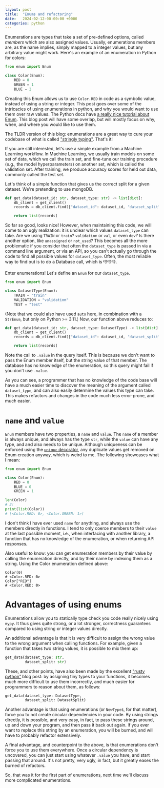 ```yaml
---
layout: post
title:  "Enums and refactoring"
date:   2024-02-12-00:00:00 +0000
categories: python
---
```


Enumerations are types that take a set of pre-defined options, called _members_ which are also assigned values. Usually, enumerations members are, as the name implies, simply mapped to a integer values, but any arbitrary value might work. Here's an example of an enumeration in Python for colors:

```python
from enum import Enum

class Color(Enum):
    RED = 0
    GREEN = 1
    BLUE = 2

```

Creating this Enum allows us to use `Color.RED` in code as a symbolic value, instead of using a string or integer. This post goes over some of the intricacies of using enumerations in python, and why you would want to use them over raw values. The Python docs have [a really nice tutorial about Enum](https://docs.python.org/3/library/enum.html). This blog post will have some overlap, but will mostly focus on why, when, and where you would like to use them.

The TLDR version of this blog: enumerations are a great way to cure your codebase of what is called ["stringly typing"](https://wiki.c2.com/?StringlyTyped). That's it!

If you are still interested, let's use a simple example from a Machine Learning workflow. In Machine Learning, we usually train models on some set of data, which we call the train set, and fine-tune our training procedure (e.g., the model hyperparameters) on another set, which is called the validation set. After training, we produce accuracy scores for held out data, commonly called the test set.

Let's think of a simple function that gives us the correct split for a given dataset. We're pretending to use mongoDB.

```python
def get_data(dataset_id: str, dataset_type: str) -> list[dict]:
    db_client = get_client()
    records = db_client.find({"dataset_id": dataset_id, "dataset_split": dataset_type})

    return list(records)

```

So far so good, looks nice! However, when maintaining this code, we will come to an ugly realization: it is unclear which values `dataset_type` can take. Are we using `TRAIN` or `train`? `validation` or `val`, or even `dev`? Is there another option, like `unassigned` or `not_used`? This becomes all the more problematic if you consider that often the `dataset_type` is passed in via a command line argument, or via an API, so you can't actually go through the code to find all possible values for `dataset_type`. Often, the most reliable way to find out is to do a Database call, which is 👎👎👎.

Enter enumerations! Let's define an `Enum` for our `dataset_type`.

```python
from enum import Enum

class DatasetType(Enum):
    TRAIN = "train"
    VALIDATION = "validation"
    TEST = "test"

```

(Note that we could also have used `auto` here, in combination with a `StrEnum`, but only on Python >= 3.11.)
Now, our function above reduces to:

```python
def get_data(dataset_id: str, dataset_type: DatasetType) -> list[dict]:
    db_client = get_client()
    records = db_client.find({"dataset_id": dataset_id, "dataset_split": dataset_type.value})

    return list(records)

```

Note the call to `.value` in the query itself. This is because we don't want to pass the Enum member itself, but the string value of that member. The database has no knowledge of the enumeration, so this query might fail if you don't use `.value`.

As you can see, a programmer that has no knowledge of the code base will have a much easier time to discover the meaning of the argument called `dataset_type`, and can also easily determine the values this type can take. This makes refactors and changes in the code much less error-prone, and much easier.

# `name` and `value`

`Enum` members have two properties, a `name` and `value`. The `name` of a member is always unique, and always has the type `str`, while the `value` can have any type, and and also needs to be unique. Although uniqueness can be enforced using the [`unique` decorator](https://docs.python.org/3/library/enum.html#enum.unique), any duplicate values get removed on Enum creation anyway, which is weird to me. The following showcases what I mean:

```python
from enum import Enum

class Color(Enum):
    RED = 0
    BLUE = 0
    GREEN = 1

len(Color)
# 2!
print(list(Color))
# [<Color.RED: 0>, <Color.GREEN: 1>]
```

I don't think I have ever used `name` for anything, and always use the members directly in functions. I tend to only coerce members to their `value` at the last possible moment, i.e., when interfacing with another library, a function that has no knowledge of the enumeration, or when returning API responses.

Also useful to know: you can get enumeration members by their value by calling the enumeration directly, and by their name by indexing them as a string. Using the Color enumeration defined above:

```
Color(0)
# <Color.RED: 0>
Color["RED"]
# <Color.RED: 0>

```

# Advantages of using enums

Enumerations allow you to statically type check you code really nicely using `mypy`. It thus gives quite strong, or a lot stronger, correctness guarantees compared to using string or integer values directly.

An additional advantage is that it is very difficult to assign the wrong value to the wrong argument when calling functions. For example, given a function that takes two string values, it is possible to mix them up:

```python
get_data(dataset_type: str,
         dataset_split: str)
```

These, and other points, have also been made by the excellent ["rusty python"](https://kobzol.github.io/rust/python/2023/05/20/writing-python-like-its-rust.html) blog post: by assigning tiny types to your functions, it becomes much more difficult to use them incorrectly, and much easier for programmers to reason about them, as follows:

```python
get_data(dataset_type: DatasetType,
         dataset_split: DatasetSplit)
```

Another advantage is that using enumerations (or `NewType`s, for that matter), force you to not create circular dependencies in your code. By using strings directly, it is possible, and very easy, in fact, to pass these strings around, up and down your program, and then pass it back out again. If you ever want to replace this string by an enumeration, you will be burned, and will have to probably refactor extensively.

A final advantage, and counterpoint to the above, is that enumerations don't force you to use them everywhere. Once a circular dependency is uncovered, you can just start using whatever `.value` you have, and start passing that around. It's not pretty, very ugly, in fact, but it greatly eases the burned of refactors. 

So, that was it for the first part of enumerations, next time we'll discuss more complicated enumerations.